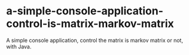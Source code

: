 # a-simple-console-application-control-is-matrix-markov-matrix

A simple console application, control the matrix is markov matrix or not, with Java. 
